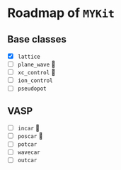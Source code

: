 # Roadmap of `MYKit`

## Base classes

- [x] `lattice` 
- [ ] `plane_wave`  :wrench:
- [ ] `xc_control`  :wrench:
- [ ] `ion_control`
- [ ] `pseudopot`

## VASP

- [ ] `incar`  :wrench:
- [ ] `poscar`  :wrench:
- [ ] `potcar`
- [ ] `wavecar`
- [ ] `outcar`